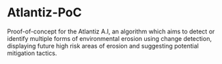 # Atlantiz-PoC
Proof-of-concept for the Atlantiz A.I, an algorithm which aims to detect or identify multiple forms of environmental erosion using change detection, displaying future high risk areas of erosion and suggesting potential mitigation tactics.
